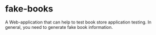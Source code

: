# fake-books
A Web-application that can help to test book store application testing. In general, you need to generate fake book information.
